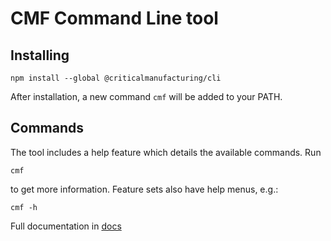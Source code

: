 # CMF Command Line tool

## Installing

```
npm install --global @criticalmanufacturing/cli
```


After installation, a new command `cmf` will be added to your PATH.

## Commands

The tool includes a help feature which details the available commands. Run

```
cmf
```

to get more information. Feature sets also have help menus, e.g.:

```
cmf -h
```

Full documentation in [docs](https://criticalmanufacturing.github.io/cli)

